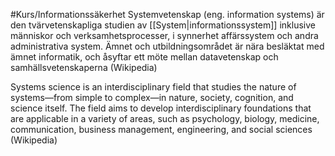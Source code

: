 #Kurs/Informationssäkerhet 
Systemvetenskap (eng. information systems) är den tvärvetenskapliga studien av [[System|informationssystem]] inklusive människor och verksamhetsprocesser, i synnerhet affärssystem och andra administrativa system. Ämnet och utbildningsområdet är nära besläktat med ämnet informatik, och åsyftar ett möte mellan datavetenskap och samhällsvetenskaperna (Wikipedia)

Systems science is an interdisciplinary field that studies the nature of systems—from simple to complex—in nature, society, cognition, and science itself. The field aims to develop interdisciplinary foundations that are applicable in a variety of areas, such as psychology, biology, medicine, communication, business management, engineering, and social sciences (Wikipedia)